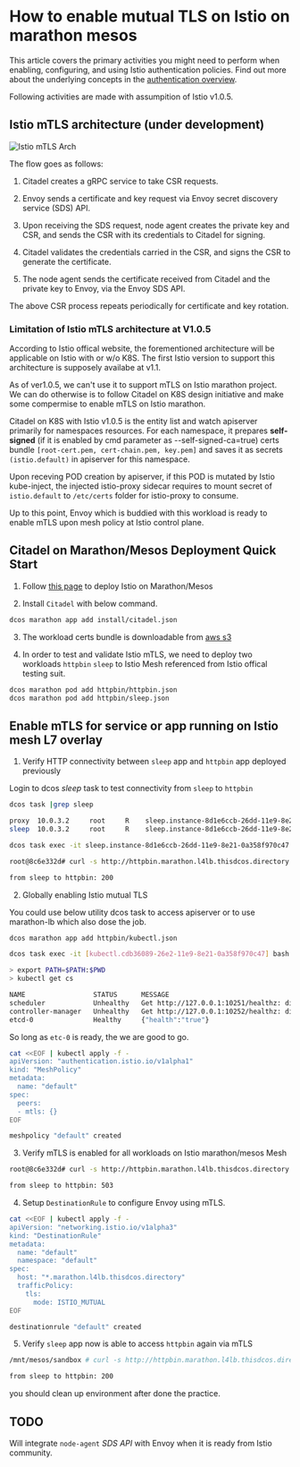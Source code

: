 # How to enable mutual TLS on Istio on marathon mesos

This article covers the primary activities you might need to perform when enabling, configuring, and using Istio authentication policies. Find out more about the underlying concepts in the [authentication overview](https://istio.io/docs/concepts/security/#authentication).

Following activities are made with assumpition of Istio v1.0.5. 

## Istio mTLS architecture (under development)

![Istio mTLS Arch](https://istio.io/docs/concepts/security/node_agent.svg)

The flow goes as follows:

1. Citadel creates a gRPC service to take CSR requests.

2. Envoy sends a certificate and key request via Envoy secret discovery service (SDS) API.

3. Upon receiving the SDS request, node agent creates the private key and CSR, and sends the CSR with its credentials to Citadel for signing.

4. Citadel validates the credentials carried in the CSR, and signs the CSR to generate the certificate.

5. The node agent sends the certificate received from Citadel and the private key to Envoy, via the Envoy SDS API.

The above CSR process repeats periodically for certificate and key rotation.

### Limitation of Istio mTLS architecture at V1.0.5

According to Istio offical website, the forementioned architecture will be applicable on Istio with or w/o K8S. The first Istio version to support this architecture is supposely availabe at v1.1. 

As of ver1.0.5, we can't use it to support mTLS on Istio marathon project. We can do otherwise is to follow Citadel on K8S design initiative and make some compermise to enable mTLS on Istio marathon.

Citadel on K8S with Istio v1.0.5 is the entity list and watch apiserver primarily for namespaces resources. For each namespace, it prepares **self-signed** (if it is enabled by cmd parameter as --self-signed-ca=true) certs bundle `[root-cert.pem, cert-chain.pem, key.pem]` and saves it as secrets `(istio.default)` in apiserver for this namespace.

Upon receving POD creation by apiserver, if this POD is mutated by Istio kube-inject, the injected istio-proxy sidecar requires to mount secret of `istio.default` to `/etc/certs` folder for istio-proxy to consume. 

Up to this point, Envoy which is buddied with this workload is ready to enable mTLS upon mesh policy at Istio control plane. 

## Citadel on Marathon/Mesos Deployment Quick Start 

1. Follow [this page](https://github.com/harryge00/istio-on-marathon-mesos/blob/master/README.md) to deploy Istio on Marathon/Mesos

2. Install `Citadel` with below command. 
```bash
dcos marathon app add install/citadel.json
```

3. The workload certs bundle is downloadable from [aws s3](https://s3-ap-southeast-1.amazonaws.com/marathon-cmd/bundle-certs.tgz)

4. In order to test and validate Istio mTLS, we need to deploy two workloads `httpbin` `sleep` to Istio Mesh referenced from Istio offical testing suit. 

```bash
dcos marathon pod add httpbin/httpbin.json
dcos marathon pod add httpbin/sleep.json
```

## Enable mTLS for service or app running on Istio mesh L7 overlay

1. Verify HTTP connectivity between `sleep` app and `httpbin` app deployed previously

Login to dcos *sleep* task to test connectivity from `sleep` to `httpbin`

```sh
dcos task |grep sleep

proxy  10.0.3.2     root     R    sleep.instance-8d1e6ccb-26dd-11e9-8e21-0a358f970c47.proxy                                        8c6e332d-0e16-4239-b82c-b51f51465f5a-S4  aws/us-west-2  aws/us-west-2c
sleep  10.0.3.2     root     R    sleep.instance-8d1e6ccb-26dd-11e9-8e21-0a358f970c47.sleep                                        8c6e332d-0e16-4239-b82c-b51f51465f5a-S4  aws/us-west-2  aws/us-west-2c

dcos task exec -it sleep.instance-8d1e6ccb-26dd-11e9-8e21-0a358f970c47.sleep sh
```
```sh
root@8c6e332d# curl -s http://httpbin.marathon.l4lb.thisdcos.directory:8000/ip -s -o /dev/null -w "from sleep to httpbin: %{http_code}\n"

from sleep to httpbin: 200
```

2. Globally enabling Istio mutual TLS

You could use below utility dcos task to access apiserver or to use marathon-lb which also dose the job. 

```bash
dcos marathon app add httpbin/kubectl.json
```
```sh
dcos task exec -it [kubectl.cdb36089-26e2-11e9-8e21-0a358f970c47] bash # replace container/taskid with your own ID

> export PATH=$PATH:$PWD
> kubectl get cs

NAME                 STATUS      MESSAGE                                                                                        ERROR
scheduler            Unhealthy   Get http://127.0.0.1:10251/healthz: dial tcp 127.0.0.1:10251: getsockopt: connection refused
controller-manager   Unhealthy   Get http://127.0.0.1:10252/healthz: dial tcp 127.0.0.1:10252: getsockopt: connection refused
etcd-0               Healthy     {"health":"true"}
```
So long as `etc-0` is ready, the we are good to go. 

```bash
cat <<EOF | kubectl apply -f -
apiVersion: "authentication.istio.io/v1alpha1"
kind: "MeshPolicy"
metadata:
  name: "default"
spec:
  peers:
  - mtls: {}
EOF

meshpolicy "default" created
```

3. Verify mTLS is enabled for all workloads on Istio marathon/mesos Mesh

```sh
root@8c6e332d# curl -s http://httpbin.marathon.l4lb.thisdcos.directory:8000/ip -s -o /dev/null -w "from sleep to httpbin: %{http_code}\n"

from sleep to httpbin: 503
```

4. Setup `DestinationRule` to configure Envoy using mTLS.

```sh
cat <<EOF | kubectl apply -f -
apiVersion: "networking.istio.io/v1alpha3"
kind: "DestinationRule"
metadata:
  name: "default"
  namespace: "default"
spec:
  host: "*.marathon.l4lb.thisdcos.directory"
  trafficPolicy:
    tls:
      mode: ISTIO_MUTUAL
EOF

destinationrule "default" created
```

5. Verify `sleep` app now is able to access `httpbin` again via mTLS

```sh
/mnt/mesos/sandbox # curl -s http://httpbin.marathon.l4lb.thisdcos.directory:8000/ip -s -o /dev/null -w "from sleep to httpbin: %{http_code}\n"

from sleep to httpbin: 200
```

you should clean up environment after done the practice. 

## TODO

Will integrate `node-agent` *SDS API* with Envoy when it is ready from Istio community. 
